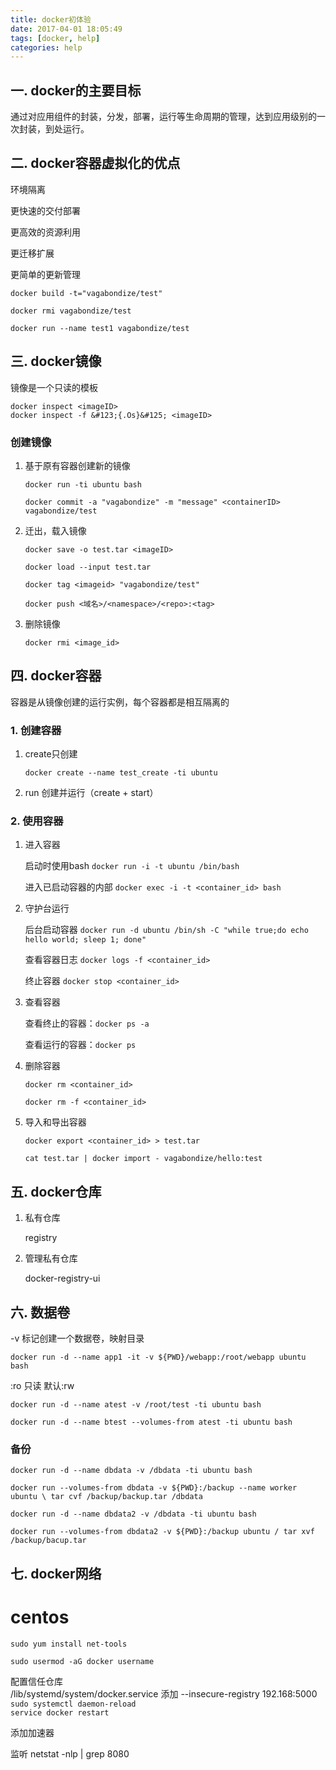 ```yaml
---
title: docker初体验
date: 2017-04-01 18:05:49
tags: [docker, help]
categories: help
---
```


## 一. docker的主要目标

通过对应用组件的封装，分发，部署，运行等生命周期的管理，达到应用级别的一次封装，到处运行。

## 二. docker容器虚拟化的优点

环境隔离

更快速的交付部署

更高效的资源利用

更迁移扩展

更简单的更新管理

`docker build -t="vagabondize/test"`

`docker rmi vagabondize/test`

`docker run --name test1 vagabondize/test`

<!-- more -->

## 三. docker镜像

镜像是一个只读的模板  

`docker inspect <imageID>`  
`docker inspect -f &#123;{.Os}&#125; <imageID>`

### 创建镜像
1. 基于原有容器创建新的镜像  

    `docker run -ti ubuntu bash`

    `docker commit -a "vagabondize" -m "message" <containerID> vagabondize/test`

2. 迁出，载入镜像

    `docker save -o test.tar <imageID>`

    `docker load --input test.tar`

    `docker tag <imageid> "vagabondize/test"`

    `docker push <域名>/<namespace>/<repo>:<tag>`

3. 删除镜像

    `docker rmi <image_id>`

## 四. docker容器

容器是从镜像创建的运行实例，每个容器都是相互隔离的  

### 1. 创建容器

1) create只创建

    `docker create --name test_create -ti ubuntu`

2) run 创建并运行（create + start）


### 2. 使用容器

1. 进入容器

   启动时使用bash `docker run -i -t ubuntu /bin/bash` 

   进入已启动容器的内部 `docker exec -i -t <container_id> bash`

2. 守护台运行

    后台启动容器 `docker run -d ubuntu /bin/sh -C "while true;do echo hello world; sleep 1; done"`

    查看容器日志 `docker logs -f <container_id>`

    终止容器 `docker stop <container_id>`

3. 查看容器 

    查看终止的容器：`docker ps -a`
    
    查看运行的容器：`docker ps`  

4. 删除容器

    `docker rm <container_id>`

    `docker rm -f <container_id>`

5. 导入和导出容器

    `docker export <container_id> > test.tar`

     `cat test.tar | docker import - vagabondize/hello:test`



## 五. docker仓库

1. 私有仓库

    registry 

2. 管理私有仓库

    docker-registry-ui

     
## 六. 数据卷
 -v 标记创建一个数据卷，映射目录

 `docker run -d --name app1 -it -v ${PWD}/webapp:/root/webapp ubuntu bash`

 :ro 只读   默认:rw

 `docker run -d --name atest -v /root/test -ti ubuntu bash`

 `docker run -d --name btest --volumes-from atest -ti ubuntu bash`

### 备份

`docker run -d --name dbdata -v /dbdata -ti ubuntu bash`

`docker run --volumes-from dbdata -v ${PWD}:/backup --name worker ubuntu \ tar cvf /backup/backup.tar /dbdata`

`docker run -d --name dbdata2 -v /dbdata -ti ubuntu bash`

`docker run --volumes-from dbdata2 -v ${PWD}:/backup ubuntu / tar xvf /backup/bacup.tar`


## 七. docker网络

# centos

`sudo yum install net-tools`  

`sudo usermod -aG docker username`

配置信任仓库  
/lib/systemd/system/docker.service  添加  --insecure-registry 192.168:5000  
`sudo systemctl daemon-reload`   
`service docker restart`  

添加加速器

监听 netstat -nlp | grep 8080